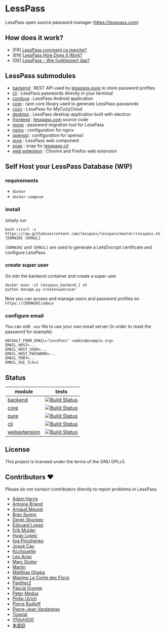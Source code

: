 # LessPass

LessPass open source password manager (https://lesspass.com)


## How does it work?

 * [FR] [LessPass comment ça marche?](https://blog.lesspass.com/lesspass-comment-%C3%A7a-marche-9f1201fffda5#.yjmd1bcad)
 * [EN] [LessPass How Does It Work?](https://blog.lesspass.com/lesspass-how-it-works-dde742dd18a4#.vbgschksh)
 * [DE] [LessPass - Wie funktioniert das?](https://blog.lesspass.com/lesspass-wie-funktioniert-das-9483e5fc2c09)

## LessPass submodules

 - [backend](https://github.com/lesspass/backend) : REST API used by [lesspass-pure](https://github.com/lesspass/pure) to store password profiles
 - [cli](https://github.com/lesspass/cli) : LessPass passwords directly in your terminal
 - [cordova](https://github.com/lesspass/cordova) : LessPass Android application
 - [core](https://github.com/lesspass/core) : npm core library used to generate LessPass passwords
 - [cozy](https://github.com/lesspass/cozy) : LessPass for MyCozyCloud
 - [desktop](https://github.com/lesspass/desktop) : LessPass desktop application built with electron
 - [frontend](https://github.com/lesspass/frontend) : [lesspass.com](https://lesspass.com) source code
 - [move](https://github.com/lesspass/move) : password migration tool for LessPass
 - [nginx](https://github.com/lesspass/nginx) : configuration for nginx
 - [openssl](https://github.com/lesspass/openssl) : configuration for openssl
 - [pure](https://github.com/lesspass/pure) : LessPass web component
 - [snap](https://github.com/lesspass/snap) : snap for [lesspass-cli](https://github.com/lesspass/cli)
 - [web extension](https://github.com/lesspass/webextension) : Chrome and Firefox web extension


## Self Host your LessPass Database (WIP)

### requirements 

 * `docker`
 * `docker-compose`

### install 

simply run 

    bash <(curl -s https://raw.githubusercontent.com/lesspass/lesspass/master/lesspass.sh) [DOMAIN] [EMAIL]

`[DOMAIN]` and `[EMAIL]` are used to generate a LetsEncrypt certificate and configure LessPass.

### create super user

Go into the backend container and create a super user

```
docker exec -it lesspass_backend_1 sh
python manage.py createsuperuser
```

Now you can access and manage users and password profiles on `https://[DOMAIN]/admin`


### configure email

You can edit `.env` file to use your own email server (in order to reset the password for example)

```
DEFAULT_FROM_EMAIL="LessPass" <admin@example.org>
EMAIL_HOST=...
EMAIL_HOST_USER=...
EMAIL_HOST_PASSWORD=...
EMAIL_PORT=...
EMAIL_USE_TLS=1
```

## Status

| module | tests |
| --- | --- |
| [backend](https://github.com/lesspass/backend) | [![Build Status](https://travis-ci.org/lesspass/backend.svg?branch=master)](https://travis-ci.org/lesspass/backend) |
| [core](https://github.com/lesspass/core) | [![Build Status](https://travis-ci.org/lesspass/core.svg?branch=master)](https://travis-ci.org/lesspass/core) |
| [pure](https://github.com/lesspass/pure) | [![Build Status](https://travis-ci.org/lesspass/pure.svg?branch=master)](https://travis-ci.org/lesspass/pure) |
| [cli](https://github.com/lesspass/cli) | [![Build Status](https://travis-ci.org/lesspass/cli.svg?branch=master)](https://travis-ci.org/lesspass/cli) |
| [webextension](https://github.com/lesspass/webextension) | [![Build Status](https://travis-ci.org/lesspass/webextension.svg?branch=master)](https://travis-ci.org/lesspass/webextension) |


## License

This project is licensed under the terms of the GNU GPLv3.

## Contributors :heart:

Please do not contact contributors directly to report problems in LessPass.

 * [Adam Harris](https://github.com/aharris88)
 * [Antoine Briand](https://github.com/antoine-briand)
 * [Arnaud Meuret](https://github.com/ameuret)
 * [Bran Sorem](https://github.com/bransorem)
 * [Derek Shockey](https://github.com/derelk)
 * [Édouard Lopez](https://github.com/edouard-lopez)
 * [Erik Mulder](https://github.com/ewjmulder)
 * [Hugo Lopez](https://github.com/hugolpz)
 * [Ilya Pirozhenko](https://github.com/sochix)
 * [Josué Cau](https://github.com/josuecau)
 * [Kcchouette](https://github.com/Kcchouette)
 * [Leo Arias](https://github.com/elopio)
 * [Marc Sluiter](https://github.com/slintes)
 * [Martin](https://github.com/martinseener)
 * [Matthias Gliwka](https://github.com/gliwka)
 * [Maxime Le Conte des Floris](https://github.com/mlcdf)
 * [Panther2](https://github.com/panther2)
 * [Pascal Grange](https://github.com/pgrange)
 * [Peter Medus](https://github.com/Facel3ss1)
 * [Philip Ulrich](https://github.com/philip-ulrich)
 * [Pierre Rudloff](https://github.com/Rudloff)
 * [Pierre-Jean Vardanéga](https://github.com/pvardanega)
 * [Toastal](https://github.com/toastal)
 * [YFdyh000](https://github.com/yfdyh000)
 * [朱震庭](https://github.com/r2qokk)

